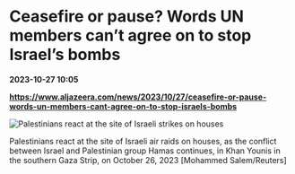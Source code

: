 # Ceasefire or pause? Words UN members can’t agree on to stop Israel’s bombs

**2023-10-27 10:05**

**https://www.aljazeera.com/news/2023/10/27/ceasefire-or-pause-words-un-members-cant-agree-on-to-stop-israels-bombs**

![Palestinians react at the site of Israeli strikes on houses](https://www.aljazeera.com/wp-content/uploads/2023/10/2023-10-26T081254Z_997236389_RC2504AQBZMI_RTRMADP_3_ISRAEL-PALESTINIANS-1698313779.jpg?resize=770%2C513&quality=80)

Palestinians react at the site of Israeli air raids on houses, as the conflict between Israel and Palestinian group Hamas continues, in Khan Younis in the southern Gaza Strip, on October 26, 2023 \[Mohammed Salem/Reuters\]